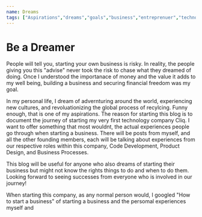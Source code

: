 ```yaml
---
name: Dreams
tags: ["Aspirations","dreams","goals","business","entreprenuer","technology"]
---
```


# Be a Dreamer

People will tell you, starting your own business is risky. In reality, the people giving you this "advise" never took the risk to chase what they dreamed of doing. Once I understood the importanace of money and the value it adds to my well being, building a business and securing financial freedom was my goal.

In my personal life, I dream of advernturing around the world, experiencing new cultures, and revoluationizing the global process of recylcing. Funny enough, that is one of my aspirations. The reason for starting this blog is to document the journey of starting my very first technology company Cliq.  I want to offer something that most wouldnt, the actual experiences people go through when starting a business. There will be posts from myself, and all the other founding members, each will be talking about experiences from our respective roles within this company, Code Development, Product Design, and Business Processes. 

This blog will be useful for anyone who also dreams of starting their business but might not know the rights things to do and when to do them. Looking forward to seeing successes from everyone who is involved in our journey! 

When starting this company, as any normal person would, I googled "How to start a business" of starting a business and the persomal experiences myself and
